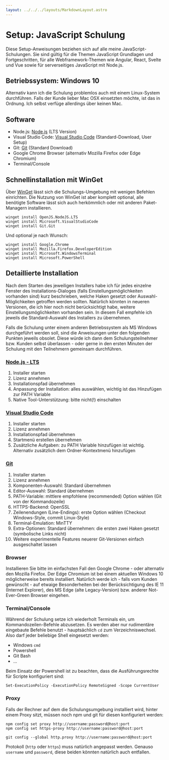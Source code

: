 ```yaml
---
layout: ../../../layouts/MarkdownLayout.astro
---
```


# Setup: JavaScript Schulung

Diese Setup-Anweisungen beziehen sich auf alle meine JavaScript-Schulungen. Sie sind gültig
für die Themen JavaScript Grundlagen und Fortgeschritten, für alle Webframework-Themen wie
Angular, React, Svelte und Vue sowie für serverseitiges JavaScript mit Node.js.

## Betriebssystem: Windows 10

Alternativ kann ich die Schulung problemlos auch mit einem Linux-System durchführen. Falls der Kunde lieber Mac OSX einsetzten möchte, ist das in Ordnung. Ich selbst verfüge allerdings über keinen Mac.

## Software

- Node.js: [Node.js](https://nodejs.org/) (LTS Version)
- Visual Studio Code: [Visual Studio Code](https://code.visualstudio.com/) (Standard-Download, User Setup)
- Git: [Git](https://git-scm.com/) (Standard Download)
- Google Chrome Browser (alternativ Mozilla Firefox oder Edge Chromium)
- Terminal/Console

## Schnellinstallation mit WinGet

Über [WinGet](https://docs.microsoft.com/en-us/windows/package-manager/winget/) lässt sich
die Schulungs-Umgebung mit wenigen Befehlen einrichten. Die Nutzung von WinGet ist aber komplett
optional, alle benötigte Software lässt sich auch herkömmlich oder mit anderen Paket-Managern
installieren.

    winget install OpenJS.NodeJS.LTS
    winget install Microsoft.VisualStudioCode
    winget install Git.Git

Und optional je nach Wunsch:

    winget install Google.Chrome
    winget install Mozilla.Firefox.DeveloperEdition
    winget install Microsoft.WindowsTerminal
    winget install Microsoft.PowerShell

## Detaillierte Installation

Nach dem Starten des jeweiligen Installers habe ich für jedes einzelne Fenster des Installations-Dialoges (falls Einstellungsmöglichkeiten vorhanden sind) kurz beschrieben, welche Haken gesetzt oder Auswahl-Möglichkeiten getroffen werden sollten. Natürlich könnten in neueren Versionen, die ich hier noch nicht berücksichtigt habe, weitere Einstellungsmöglichkeiten vorhanden sein. In diesem Fall empfehle ich jeweils die Standard-Auswahl des Installers zu übernehmen.

Falls die Schulung unter einem anderen Betriebssystem als MS Windows durchgeführt werden soll, sind die Anweisungen unter den folgenden Punkten jeweils obsolet. Diese würde ich dann dem Schulungsteilnehmer bzw. Kunden selbst überlassen - oder gerne in den ersten Minuten der Schulung mit den Teilnehmern gemeinsam durchführen.

### [Node.js - LTS](https://nodejs.org/)

1. Installer starten
2. Lizenz annehmen
3. Installationspfad übernehmen
4. Anpassung der Installation: alles auswählen, wichtig ist das Hinzufügen zur PATH Variable
5. Native Tool-Unterstützung: bitte nicht(!) einschalten

### [Visual Studio Code](https://code.visualstudio.com/)

1. Installer starten
2. Lizenz annehmen
3. Installationspfad übernehmen
4. Startmenü erstellen übernehmen
5. Zusätzliche Aufgaben: zu PATH Variable hinzufügen ist wichtig. Alternativ zusätzlich dem Ordner-Kontextmenü hinzufügen

### [Git](https://git-scm.com/)

1. Installer starten
2. Lizenz annehmen
3. Komponenten-Auswahl: Standard übernehmen
4. Editor-Auswahl: Standard übernehmen
5. PATH-Variable: mittlere empfohlene (recommended) Option wählen (Git von der Kommandozeile)
6. HTTPS-Backend: OpenSSL
7. Zeilenendungen (Line-Endings): erste Option wählen (Checkout Windows-Style, commit Linux-Style)
8. Terminal-Emulation: MinTTY
9. Extra-Optionen: Standard übernehmen: die ersten zwei Haken gesetzt (symbolische Links nicht)
10. Weitere experimentelle Features neuerer Git-Versionen einfach ausgeschaltet lassen

### Browser

Installieren Sie bitte im einfachsten Fall den Google Chrome - oder alternativ den Mozilla Firefox. Der Edge Chromium ist bei einem aktuellen Windows 10 möglicherweise bereits installiert. Natürlich werde ich - falls vom Kunden gewünscht - auf etwaige Besonderheiten bei der Berücksichtigung des IE 11 (Internet Explorer), des MS Edge (alte Legacy-Version) bzw. anderer Not-Ever-Green Browser eingehen.

### Terminal/Console

Während der Schulung setze ich wiederholt Terminals ein, um Kommandozeilen-Befehle abzusetzen. Es werden aber nur rudimentäre eingebaute Befehle benutzt - hauptsächlich `cd` zum Verzeichniswechsel. Also darf jeder beliebige Shell eingesetzt werden:

- Windows `cmd`
- Powershell
- Git Bash
- ...

Beim Einsatz der Powershell ist zu beachten, dass die Ausführungsrechte für Scripte konfiguriert sind:

```
Set-ExecutionPolicy -ExecutionPolicy RemoteSigned -Scope CurrentUser
```

### Proxy

Falls der Rechner auf dem die Schulungsumgebung installiert wird, hinter einem Proxy sitzt, müssen noch npm und git für diesen konfiguriert werden:

```
npm config set proxy http://username:password@host:port
npm config set https-proxy http://username:password@host:port

git config --global http.proxy http://username:password@host:port
```

Protokoll (`http` oder `https`) muss natürlich angepasst werden. Genauso `username` und `password`, diese beiden könnten natürlich auch entfallen.
